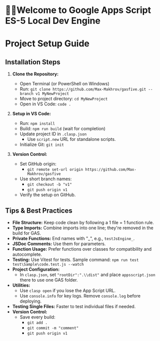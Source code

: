 # 👋🏼Welcome to Google Apps Script ES-5 Local Dev Engine

# Project Setup Guide

## Installation Steps

1. **Clone the Repository:**
   - Open Terminal (or PowerShell on Windows)
   - Run: `git clone https://github.com/Max-Makhrov/gasfive.git --branch v1 MyNewProject`
   - Move to project directory: `cd MyNewProject`
   - Open in VS Code: `code .`

2. **Setup in VS Code:**
   - Run: `npm install`
   - Build: `npm run build` (wait for completion)
   - Update project ID in `.clasp.json`
     - Use `script.new` URL for standalone scripts.
   - Initialize Git: `git init`

3. **Version Control:**
   - Set GitHub origin: 
     - `git remote set-url origin https://github.com/Max-Makhrov/gasfive`
   - Use short branch names:
     - `git checkout -b "v1"`
     - `git push origin v1`
   - Verify the setup on GitHub.

## Tips & Best Practices

- **File Structure:** Keep code clean by following a 1 file = 1 function rule.
- **Type Imports:** Combine imports into one line; they're removed in the build for GAS.
- **Private Functions:** End names with "_", e.g., `testJsEngine_`.
- **JSDoc Comments:** Use them for parameters.
- **Function Usage:** Prefer functions over classes for compatibility and autocomplete.
- **Testing:** Use Vitest for tests. Sample command: `npm run test test\Sample\code.test.js --watch`
- **Project Configuration:** 
  - In `clasp.json`, set `"rootDir":".\\dist"` and place `appsscript.json` there to use one GAS folder.
- **Utilities:** 
  - Use `clasp open` if you lose the App Script URL.
  - Use `console.info` for key logs. Remove `console.log` before deploying.
- **Testing Single Files:** Faster to test individual files if needed.
- **Version Control:** 
  - Save every build: 
    - `git add .`
    - `git commit -m "comment"`
    - `git push origin v1`